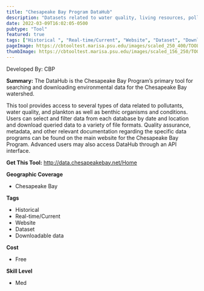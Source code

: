 ```yaml
---
title: "Chesapeake Bay Program DataHub"
description: "Datasets related to water quality, living resources, pollution, and fluorescence "
date: 2022-03-09T16:02:05-0500
pubtype: "Tool"
featured: true
tags: ["Historical ", "Real-time/Current", "Website", "Dataset", "Downloadable data"]
pageImage: https://cbtooltest.marisa.psu.edu/images/scaled_250_400/TOOLID_33.0_ScreenCapture-1.png
thumbImage: https://cbtooltest.marisa.psu.edu/images/scaled_156_250/TOOLID_33.0_ScreenCapture-1.png
---
```

Developed By: CBP

**Summary:** The DataHub is the Chesapeake Bay Program’s primary tool for searching and downloading environmental data for the Chesapeake Bay watershed.

This tool provides access to several types of data related to pollutants, water quality, and plankton as well as benthic organisms and conditions. Users can select and filter data from each database by date and location and download queried data to a variety of file formats. Quality assurance, metadata, and other relevant documentation regarding the specific data programs can be found on the main website for the Chesapeake Bay Program. Advanced users may also access DataHub through an API interface. 




__**Get This Tool:**__ http://data.chesapeakebay.net/Home

__**Geographic Coverage**__
- Chesapeake Bay

__**Tags**__
-  Historical 
-  Real-time/Current
-  Website
-  Dataset
-  Downloadable data

__**Cost**__
- Free

__**Skill Level**__
- Med

